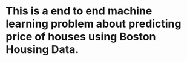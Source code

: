 # This is a end to end machine learning problem about predicting price of houses using Boston Housing Data.
